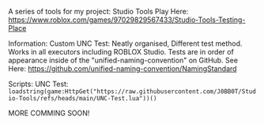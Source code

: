 A series of tools for my project: Studio Tools
Play Here: https://www.roblox.com/games/97029829567433/Studio-Tools-Testing-Place

Information:
  Custom UNC Test:
    Neatly organised, Different test method. Works in all executors including ROBLOX Studio.
    Tests are in order of appearance inside of the "unified-naming-convention" on GitHub. See Here: https://github.com/unified-naming-convention/NamingStandard

Scripts:
  UNC Test:
    ``loadstring(game:HttpGet("https://raw.githubusercontent.com/J0BB0T/Studio-Tools/refs/heads/main/UNC-Test.lua"))()``

MORE COMMING SOON!
